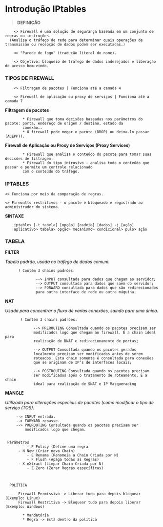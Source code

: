 # Introdução IPtables

 > **DEFINIÇÃO**

        <> Firewall é uma solução de segurança baseada em um conjunto de regras ou instruções. 
      (Analisa o tráfego de rede para determinar quais operações de transmissão ou recepção de dados podem ser executadas.)

        <> "Parede de fogo" (tradução literal do nome).

        <> Objetivo: bloqueio de tráfego de dados indesejados e liberação de acesso bem-vindo.

 ### TIPOS DE FIREWALL

        <> Filtragem de pacotes | Funciona até a camada 4

        <> Firewall de aplicação ou proxy de serviços | Funciona até a camada 7

  **Filtragem de pacotes** 

            * Firewall que toma decisões baseadas nos parâmetros do pacote: porta, endereço de origem / destino, estado da 
            conexão..
            * O firewall pode negar o pacote (DROP) ou deixa-lo passar (ACEPPT).

  **Firewall de Aplicação ou Proxy de Serviços (Proxy Services)**

            * Firewall que analisa o conteúdo do pacote para tomar suas decisões de filtragem.
            * Firewall do tipo intrusivo - analisa todo o conteúdo que passar e permite um controle relacionado 
            com o conteúdo do tráfego.

### IPTABLES

    <> Funciona por meio da comparação de regras.

    <> Firewalls restritivos - o pacote é bloqueado e registrado ao administrador do sistema.

   **SINTAXE**
  
        iptables [-t tabela] [opção] [cadeia] [dados] -j [ação]
        aplicativo> tabela> opção> mecanismo> condicional> pulo> ação

### TABELA

   **FILTER**
   
  *Tabela padrão, usada no tráfego de dados comum.* 

          ! Contém 3 chains padrões:
     
                  --> INPUT consultada para dados que chegam ao servidor;
                  --> OUTPUT consultada para dados que saem do servidor;
                  --> FORWARD consultada para dados que são redirecionados
                  para outra interface de rede ou outra máquina.


   **NAT**
   
   *Usada para concentrar o fluxo de varias conexões, saindo para
    uma única.* 
   
           ! Contém 3 chains padrões:

                 --> PREROUTING Consultada quando os pacotes precisam ser
                 modificados logo que chegam ao firewall. É a chain ideal para
                 realização de DNAT e redirecionamento de portas;

                 --> OUTPUT Consultada quando os pacotes gerados
                 localmente precisam ser modificados antes de serem
                 roteados. Esta chain somente é consultada para conexões
                 que se originam de IP’s de interfaces locais;

                 --> POSTROUTING Consultada quando os pacotes precisam
                 ser modificados após o tratamento de roteamento. É a chain
                 ideal para realização de SNAT e IP Masquerading

  **MANGLE**
  
  *Utilizada para alterações especiais de pacotes (como modificar o
   tipo de serviço (TOS).*
   

		 --> INPUT entrada.
		 --> FORWARD repasse.
		 --> PREROUTING Consultada quando os pacotes precisam ser
		     modificados logo que chegam.

  
     Parâmetros
              - P Policy (Define uma regra
		  - N New (Criar nova Chain)
              - E Rename (Renomeia a Chain Criada por N)
	          - F Flush (Apaga todas as Regras)
		  - X eXtract (Limpar Chain Criada por N)
	          - Z Zero (Zerar Regras específicas)

                                                      

      POLÍTICA

          Firewall Permissiva -> Liberar tudo para depois bloquear (Exemplo: Linux)
          Firewall Restritiva -> Bloquear tudo para depois liberar (Exemplo: Windows)

            * Mandatória
            * Regra -> Está dentro da política
